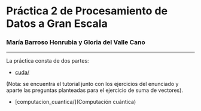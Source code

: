 # Práctica 2 de Procesamiento de Datos a Gran Escala

### María Barroso Honrubia y Gloria del Valle Cano

_________________________________________________

La práctica consta de dos partes:

* [cuda/](CUDA)

(Nota: se encuentra el tutorial junto con los ejercicios del enunciado y aparte las preguntas planteadas para el ejercicio de suma de vectores).

* [computacion_cuantica/](Computación cuántica)